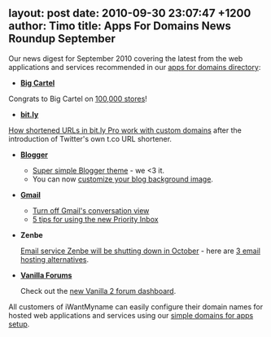 layout: post
date: 2010-09-30 23:07:47 +1200
author: Timo
title: Apps For Domains News Roundup September
----

Our news digest for September 2010 covering the latest from the web applications and services recommended in our [apps for domains directory](https://iwantmyname.com/services):

- **[Big Cartel](https://iwantmyname.com/features/applications/custom-domain-apps/e-commerce/bigcartel-build-your-own-online-shop)**

Congrats to Big Cartel on [100,000 stores](http://blog.bigcartel.com/post/1205580759/meet-the-100-000th-big-cartel-store)!

- **[bit.ly](https://iwantmyname.com/services/url-shortener/bit.ly-pro-custom-domain-short-url-forwarding-service)**

 [How shortened URLs in bit.ly Pro work with custom domains](http://blog.bit.ly/post/1059000406/bit-ly-and-link-wrapping) after the introduction of Twitter's own t.co URL shortener.

- **[Blogger](https://iwantmyname.com/features/applications/custom-domain-apps/blogs/blogger-blogspot-free-blog-with-own-url)**

  - [Super simple Blogger theme](http://buzz.blogger.com/2010/09/super-simple-your-creative-canvas.html) - we <3 it.  
  - You can now [customize your blog background image](http://buzz.blogger.com/2010/09/customize-your-blogs-background-with.html).

- **[Gmail](https://iwantmyname.com/features/applications/google-apps-for-your-domain/free-email-with-gmail)**

  - [Turn off Gmail's conversation view](http://gmailblog.blogspot.com/2010/09/turn-off-gmails-conversation-view.html)
  - [5 tips for using the new Priority Inbox](http://gmailblog.blogspot.com/2010/09/5-tips-for-using-priority-inbox.html)

- **Zenbe**

  [Email service Zenbe will be shutting down in October](http://archived.link/http://blog.zenbe.com/2010/09/03/zenbe-mail-will-be-shutting-down-oct-8th-2010) - here are [3 email hosting alternatives](https://iwantmyname.com/services/email-hosting).

- **[Vanilla Forums](https://iwantmyname.com/services/forum-hosting/vanilla-forums-on-your-own-custom-domain)**

  Check out the [new Vanilla 2 forum dashboard](http://vanillaforums.com/blog/general/the-new-vanilla-2-dashboard/).

All customers of iWantMyname can easily configure their domain names for hosted web applications and services using our [simple domains for apps setup](https://iwantmyname.com/services).
